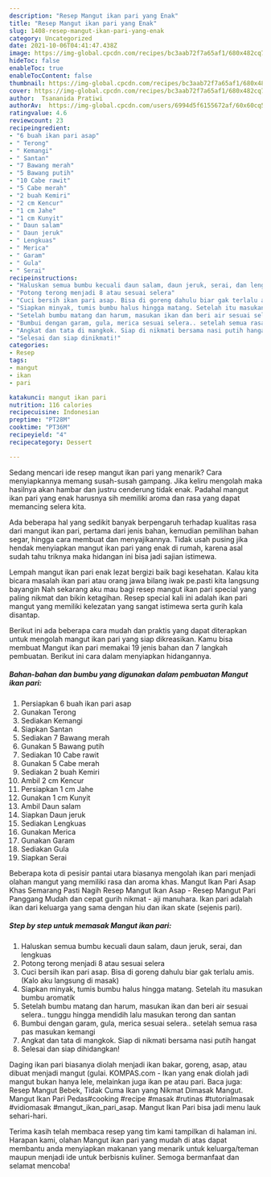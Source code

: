 ```yaml
---
description: "Resep Mangut ikan pari yang Enak"
title: "Resep Mangut ikan pari yang Enak"
slug: 1408-resep-mangut-ikan-pari-yang-enak
category: Uncategorized
date: 2021-10-06T04:41:47.438Z
image: https://img-global.cpcdn.com/recipes/bc3aab72f7a65af1/680x482cq70/mangut-ikan-pari-foto-resep-utama.jpg
hideToc: false
enableToc: true
enableTocContent: false
thumbnail: https://img-global.cpcdn.com/recipes/bc3aab72f7a65af1/680x482cq70/mangut-ikan-pari-foto-resep-utama.jpg
cover: https://img-global.cpcdn.com/recipes/bc3aab72f7a65af1/680x482cq70/mangut-ikan-pari-foto-resep-utama.jpg
author:  Tsananida Pratiwi
authorAv:  https://img-global.cpcdn.com/users/6994d5f6155672af/60x60cq50/avatar.jpg
ratingvalue: 4.6
reviewcount: 23
recipeingredient:
- "6 buah ikan pari asap"
- " Terong"
- " Kemangi"
- " Santan"
- "7 Bawang merah"
- "5 Bawang putih"
- "10 Cabe rawit"
- "5 Cabe merah"
- "2 buah Kemiri"
- "2 cm Kencur"
- "1 cm Jahe"
- "1 cm Kunyit"
- " Daun salam"
- " Daun jeruk"
- " Lengkuas"
- " Merica"
- " Garam"
- " Gula"
- " Serai"
recipeinstructions:
- "Haluskan semua bumbu kecuali daun salam, daun jeruk, serai, dan lengkuas"
- "Potong terong menjadi 8 atau sesuai selera"
- "Cuci bersih ikan pari asap. Bisa di goreng dahulu biar gak terlalu amis. (Kalo aku langsung di masak)"
- "Siapkan minyak, tumis bumbu halus hingga matang. Setelah itu masukan bumbu aromatik"
- "Setelah bumbu matang dan harum, masukan ikan dan beri air sesuai selera.. tunggu hingga mendidih lalu masukan terong dan santan"
- "Bumbui dengan garam, gula, merica sesuai selera.. setelah semua rasa pas masukan kemangi"
- "Angkat dan tata di mangkok. Siap di nikmati bersama nasi putih hangat"
- "Selesai dan siap dinikmati!"
categories:
- Resep
tags:
- mangut
- ikan
- pari

katakunci: mangut ikan pari 
nutrition: 116 calories
recipecuisine: Indonesian
preptime: "PT28M"
cooktime: "PT36M"
recipeyield: "4"
recipecategory: Dessert

---
```



Sedang mencari ide resep mangut ikan pari yang menarik? Cara menyiapkannya memang susah-susah gampang. Jika keliru mengolah maka hasilnya akan hambar dan justru cenderung tidak enak. Padahal mangut ikan pari yang enak harusnya sih memiliki aroma dan rasa yang dapat memancing selera kita.


Ada beberapa hal yang sedikit banyak berpengaruh terhadap kualitas rasa dari mangut ikan pari, pertama dari jenis bahan, kemudian pemilihan bahan segar, hingga cara membuat dan menyajikannya. Tidak usah pusing jika hendak menyiapkan mangut ikan pari yang enak di rumah, karena asal sudah tahu triknya maka hidangan ini bisa jadi sajian istimewa.

Lempah mangut ikan pari enak lezat bergizi baik bagi kesehatan. Kalau kita bicara masalah ikan pari atau orang jawa bilang iwak pe.pasti kita langsung bayangin Nah sekarang aku mau bagi resep mangut ikan pari special yang paling nikmat dan bikin ketagihan. Resep special kali ini adalah ikan pari mangut yang memiliki kelezatan yang sangat istimewa serta gurih kala disantap.


Berikut ini ada beberapa cara mudah dan praktis yang dapat diterapkan untuk mengolah mangut ikan pari yang siap dikreasikan. Kamu bisa membuat Mangut ikan pari memakai 19 jenis bahan dan 7 langkah pembuatan. Berikut ini cara dalam menyiapkan hidangannya.

<!--inarticleads1-->

##### Bahan-bahan dan bumbu yang digunakan dalam pembuatan Mangut ikan pari:

1. Persiapkan 6 buah ikan pari asap
1. Gunakan  Terong
1. Sediakan  Kemangi
1. Siapkan  Santan
1. Sediakan 7 Bawang merah
1. Gunakan 5 Bawang putih
1. Sediakan 10 Cabe rawit
1. Gunakan 5 Cabe merah
1. Sediakan 2 buah Kemiri
1. Ambil 2 cm Kencur
1. Persiapkan 1 cm Jahe
1. Gunakan 1 cm Kunyit
1. Ambil  Daun salam
1. Siapkan  Daun jeruk
1. Sediakan  Lengkuas
1. Gunakan  Merica
1. Gunakan  Garam
1. Sediakan  Gula
1. Siapkan  Serai


Beberapa kota di pesisir pantai utara biasanya mengolah ikan pari menjadi olahan mangut yang memiliki rasa dan aroma khas. Mangut Ikan Pari Asap Khas Semarang Pasti Nagih Resep Mangut Ikan Asap - Resep Mangut Pari Panggang Mudah dan cepat gurih nikmat - aji manuhara. Ikan pari adalah ikan dari keluarga yang sama dengan hiu dan ikan skate (sejenis pari). 

<!--inarticleads2-->

##### Step by step untuk memasak Mangut ikan pari:

1. Haluskan semua bumbu kecuali daun salam, daun jeruk, serai, dan lengkuas
1. Potong terong menjadi 8 atau sesuai selera
1. Cuci bersih ikan pari asap. Bisa di goreng dahulu biar gak terlalu amis. (Kalo aku langsung di masak)
1. Siapkan minyak, tumis bumbu halus hingga matang. Setelah itu masukan bumbu aromatik
1. Setelah bumbu matang dan harum, masukan ikan dan beri air sesuai selera.. tunggu hingga mendidih lalu masukan terong dan santan
1. Bumbui dengan garam, gula, merica sesuai selera.. setelah semua rasa pas masukan kemangi
1. Angkat dan tata di mangkok. Siap di nikmati bersama nasi putih hangat
1. Selesai dan siap dihidangkan!

Daging ikan pari biasanya diolah menjadi ikan bakar, goreng, asap, atau dibuat menjadi mangut (gulai. KOMPAS.com - Ikan yang enak diolah jadi mangut bukan hanya lele, melainkan juga ikan pe atau pari. Baca juga: Resep Mangut Bebek, Tidak Cuma Ikan yang Nikmat Dimasak Mangut. Mangut Ikan Pari Pedas#cooking #recipe #masak #rutinas #tutorialmasak #vidiomasak #mangut_ikan_pari_asap. Mangut Ikan Pari bisa jadi menu lauk sehari-hari. 

Terima kasih telah membaca resep yang tim kami tampilkan di halaman ini. Harapan kami, olahan Mangut ikan pari yang mudah di atas dapat membantu anda menyiapkan makanan yang menarik untuk keluarga/teman maupun menjadi ide untuk berbisnis kuliner. Semoga bermanfaat dan selamat mencoba!
